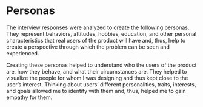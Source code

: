 # Personas

The interview responses were analyzed to create the following personas. They represent behaviors, attitudes, hobbies, education, and other personal characteristics that real users of the product will have and, thus, help to create a perspective through which the problem can be seen and experienced.

Creating these personas helped to understand who the users of the product are, how they behave, and what their circumstances are. They helped to visualize the people for whom I was designing and thus kept close to the user’s interest. Thinking about users’ different personalities, traits, interests, and goals allowed me to identify with them and, thus, helped me to gain empathy for them.